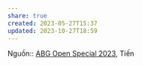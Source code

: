 ```yaml
---
share: true
created: 2023-05-27T15:37
updated: 2023-10-27T18:59
---
```


Nguồn:: [ABG Open Special 2023](../../../../%CE%9E%20Ngu%E1%BB%93n/Kinh%20t%E1%BA%BF%20h%E1%BB%8Dc/ABG%20Open%20Special%202023.md), Tiến
